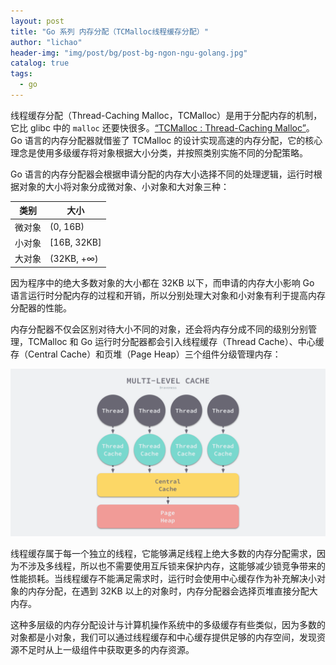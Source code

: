 ```yaml
---
layout: post
title: "Go 系列 内存分配（TCMalloc线程缓存分配）"
author: "lichao"
header-img: "img/post/bg/post-bg-ngon-ngu-golang.jpg"
catalog: true
tags:
  - go
---
```



线程缓存分配（Thread-Caching Malloc，TCMalloc）是用于分配内存的机制，它比 glibc 中的 ```malloc``` 还要快很多。[“TCMalloc : Thread-Caching Malloc”](https://gperftools.github.io/gperftools/tcmalloc.html)。Go 语言的内存分配器就借鉴了 TCMalloc 的设计实现高速的内存分配，它的核心理念是使用多级缓存将对象根据大小分类，并按照类别实施不同的分配策略。

Go 语言的内存分配器会根据申请分配的内存大小选择不同的处理逻辑，运行时根据对象的大小将对象分成微对象、小对象和大对象三种：

|类别	| 大小| 
|  ----  | ----  |
|微对象 |	(0, 16B)|
|小对象	 | [16B, 32KB]|
|大对象	| (32KB, +∞)|

因为程序中的绝大多数对象的大小都在 32KB 以下，而申请的内存大小影响 Go 语言运行时分配内存的过程和开销，所以分别处理大对象和小对象有利于提高内存分配器的性能。

内存分配器不仅会区别对待大小不同的对象，还会将内存分成不同的级别分别管理，TCMalloc 和 Go 运行时分配器都会引入线程缓存（Thread Cache）、中心缓存（Central Cache）和页堆（Page Heap）三个组件分级管理内存：

![多级缓存](/img/post/lang/go/多级缓存.png)

线程缓存属于每一个独立的线程，它能够满足线程上绝大多数的内存分配需求，因为不涉及多线程，所以也不需要使用互斥锁来保护内存，这能够减少锁竞争带来的性能损耗。当线程缓存不能满足需求时，运行时会使用中心缓存作为补充解决小对象的内存分配，在遇到 32KB 以上的对象时，内存分配器会选择页堆直接分配大内存。


这种多层级的内存分配设计与计算机操作系统中的多级缓存有些类似，因为多数的对象都是小对象，我们可以通过线程缓存和中心缓存提供足够的内存空间，发现资源不足时从上一级组件中获取更多的内存资源。


